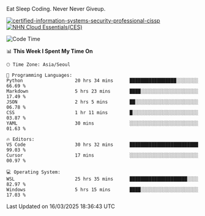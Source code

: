Eat Sleep Coding.
Never Never Giveup.

[![certified-information-systems-security-professional-cissp](https://github.com/user-attachments/assets/d259884f-7f9a-4d80-a663-6968ead7464a)](https://www.credly.com/badges/f394a010-85a0-450b-9136-8043af01d71c/public_url)
[![NHN Cloud Essentials(CES)](https://github.com/user-attachments/assets/f405dcae-c923-424d-927f-e993bac10fa9)](https://www.nhncloud.com/kr/edu/certification/search)


<!--START_SECTION:waka-->
![Code Time](http://img.shields.io/badge/Code%20Time-3%2C982%20hrs%2012%20mins-blue)

📊 **This Week I Spent My Time On** 

```text
🕑︎ Time Zone: Asia/Seoul

💬 Programming Languages: 
Python                   20 hrs 34 mins      █████████████████░░░░░░░░   66.69 % 
Markdown                 5 hrs 23 mins       ████░░░░░░░░░░░░░░░░░░░░░   17.49 % 
JSON                     2 hrs 5 mins        ██░░░░░░░░░░░░░░░░░░░░░░░   06.78 % 
CSS                      1 hr 11 mins        █░░░░░░░░░░░░░░░░░░░░░░░░   03.87 % 
YAML                     30 mins             ░░░░░░░░░░░░░░░░░░░░░░░░░   01.63 % 

🔥 Editors: 
VS Code                  30 hrs 32 mins      █████████████████████████   99.03 % 
Cursor                   17 mins             ░░░░░░░░░░░░░░░░░░░░░░░░░   00.97 % 

💻 Operating System: 
WSL                      25 hrs 35 mins      █████████████████████░░░░   82.97 % 
Windows                  5 hrs 15 mins       ████░░░░░░░░░░░░░░░░░░░░░   17.03 % 
```


 Last Updated on 16/03/2025 18:36:43 UTC
<!--END_SECTION:waka-->
